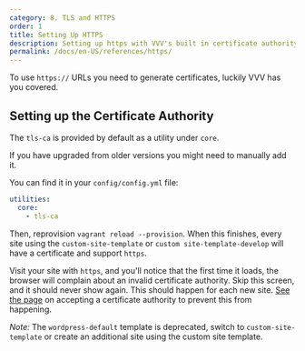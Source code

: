 ```yaml
---
category: 8. TLS and HTTPS
order: 1
title: Setting Up HTTPS
description: Setting up https with VVV's built in certificate authority
permalink: /docs/en-US/references/https/
---
```


To use `https://` URLs you need to generate certificates, luckily VVV has you covered.

## Setting up the Certificate Authority

The `tls-ca` is provided by default as a utility under `core`. 

If you have upgraded from older versions you might need to manually add it.

You can find it in your `config/config.yml` file:

```YAML
utilities:
  core:
    - tls-ca
```

Then, reprovision `vagrant reload --provision`. When this finishes, every site using the `custom-site-template` or `custom site-template-develop` will have a certificate and support `https`.

Visit your site with `https`, and you'll notice that the first time it loads, the browser will complain about an invalid certificate authority. Skip this screen, and it should never show again. This should happen for each new site. [See the page](trusting-ca.md) on accepting a certificate authority to prevent this from happening.

*Note:* The `wordpress-default` template is deprecated, switch to `custom-site-template` or create an additional site using the custom site template.
